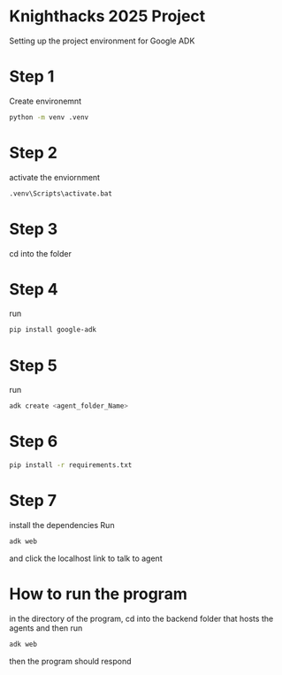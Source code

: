 # Knighthacks 2025 Project
 Setting up the project environment for Google ADK 

# Step 1
Create environemnt 
```bash
python -m venv .venv
```

# Step 2
activate the enviornment
```bash
.venv\Scripts\activate.bat
```

# Step 3
cd into the folder

# Step 4
run 
```bash
pip install google-adk
```

# Step 5
run 
```bash
adk create <agent_folder_Name>
```

# Step 6
```bash
pip install -r requirements.txt
```

# Step 7 
install the dependencies
Run 
```bash
adk web 
```
and click the localhost link to talk to agent

# How to run the program 
in the directory of the program, cd into the backend folder that hosts the agents and then run
```bash
adk web 
```
then the program should respond
